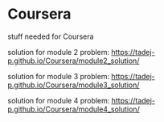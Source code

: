 # Coursera
stuff needed for Coursera

solution for module 2 problem: https://tadej-p.github.io/Coursera/module2_solution/

solution for module 3 problem: https://tadej-p.github.io/Coursera/module3_solution/

solution for module 4 problem: https://tadej-p.github.io/Coursera/module4_solution/
